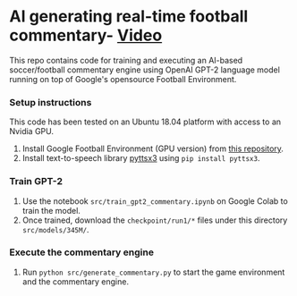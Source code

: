 # AI generating real-time football commentary- [Video](https://www.youtube.com/watch?v=p9AmkiG8UeI)
This repo contains code for training and executing an AI-based soccer/football commentary engine using OpenAI GPT-2 language model running on top of Google's opensource Football Environment.

### Setup instructions
This code has been tested on an Ubuntu 18.04 platform with access to an Nvidia GPU.
1. Install Google Football Environment (GPU version) from [this repository](https://github.com/google-research/football).
2. Install text-to-speech library [pyttsx3](https://pypi.org/project/pyttsx3/) using `pip install pyttsx3`.

### Train GPT-2
1. Use the notebook `src/train_gpt2_commentary.ipynb` on Google Colab to train the model.
2. Once trained, download the `checkpoint/run1/*` files under this directory `src/models/345M/`.

### Execute the commentary engine
1. Run `python src/generate_commentary.py` to start the game environment and the commentary engine.

